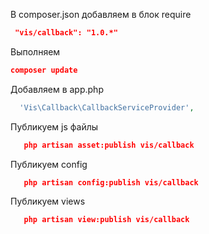 
В composer.json добавляем в блок require
```json
 "vis/callback": "1.0.*"
```

Выполняем
```json
composer update
```

Добавляем в app.php
```php
  'Vis\Callback\CallbackServiceProvider',
```

Публикуем js файлы
```json
   php artisan asset:publish vis/callback
```

Публикуем config
```json
   php artisan config:publish vis/callback
```

Публикуем views
```json
   php artisan view:publish vis/callback
```